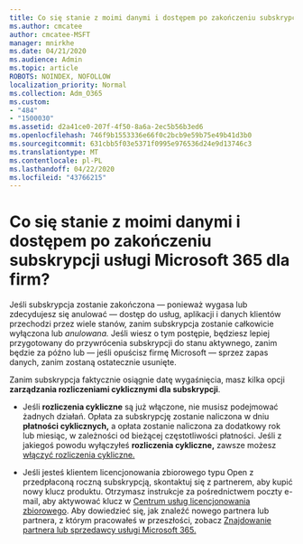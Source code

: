```yaml
---
title: Co się stanie z moimi danymi i dostępem po zakończeniu subskrypcji usługi Microsoft 365 dla firm?
ms.author: cmcatee
author: cmcatee-MSFT
manager: mnirkhe
ms.date: 04/21/2020
ms.audience: Admin
ms.topic: article
ROBOTS: NOINDEX, NOFOLLOW
localization_priority: Normal
ms.collection: Adm_O365
ms.custom:
- "484"
- "1500030"
ms.assetid: d2a41ce0-207f-4f50-8a6a-2ec5b56b3ed6
ms.openlocfilehash: 746f9b1553336e66f0c2bcb9e59b75e49b41d3b0
ms.sourcegitcommit: 631cbb5f03e5371f0995e976536d24e9d13746c3
ms.translationtype: MT
ms.contentlocale: pl-PL
ms.lasthandoff: 04/22/2020
ms.locfileid: "43766215"
---
```

# <a name="what-happens-to-my-data-and-access-when-my-microsoft-365-for-business-subscription-ends"></a>Co się stanie z moimi danymi i dostępem po zakończeniu subskrypcji usługi Microsoft 365 dla firm?

Jeśli subskrypcja zostanie zakończona — ponieważ wygasa lub zdecydujesz się anulować — dostęp do usług, aplikacji i danych klientów przechodzi przez wiele stanów, zanim subskrypcja zostanie całkowicie wyłączona lub *anulowana.* Jeśli wiesz o tym postępie, będziesz lepiej przygotowany do przywrócenia subskrypcji do stanu aktywnego, zanim będzie za późno lub — jeśli opuścisz firmę Microsoft — sprzez zapas danych, zanim zostaną ostatecznie usunięte.
  
Zanim subskrypcja faktycznie osiągnie datę wygaśnięcia, masz kilka opcji **zarządzania rozliczeniami cyklicznymi dla subskrypcji**.
  
- Jeśli **rozliczenia cykliczne** są już włączone, nie musisz podejmować żadnych działań. Opłata za subskrypcję zostanie naliczona w dniu **płatności cyklicznych,** a opłata zostanie naliczona za dodatkowy rok lub miesiąc, w zależności od bieżącej częstotliwości płatności. Jeśli z jakiegoś powodu wyłączyłeś **rozliczenia cykliczne,** zawsze możesz [włączyć rozliczenia cykliczne.](https://docs.microsoft.com/office365/admin/subscriptions-and-billing/renew-your-subscription#turn-recurring-billing-off-or-on)

- Jeśli jesteś klientem licencjonowania zbiorowego typu Open z przedpłaconą roczną subskrypcją, skontaktuj się z partnerem, aby kupić nowy klucz produktu. Otrzymasz instrukcje za pośrednictwem poczty e-mail, aby aktywować klucz w [Centrum usług licencjonowania zbiorowego](https://go.microsoft.com/fwlink/p/?LinkID=282016). Aby dowiedzieć się, jak znaleźć nowego partnera lub partnera, z którym pracowałeś w przeszłości, zobacz [Znajdowanie partnera lub sprzedawcy usługi Microsoft 365.](https://docs.microsoft.com/office365/admin/manage/find-your-partner-or-reseller)